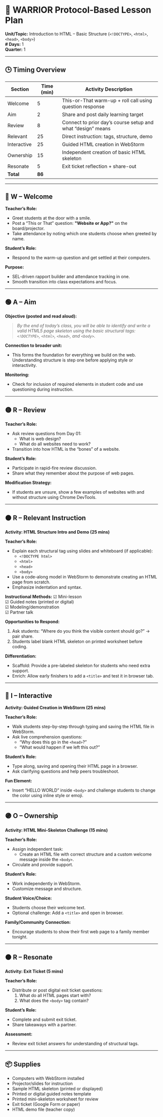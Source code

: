 # 🧠 WARRIOR Protocol-Based Lesson Plan

**Unit/Topic:** Introduction to HTML – Basic Structure (`<!DOCTYPE>`, `<html>`, `<head>`, `<body>`)  
**# Days:** 1  
**Quarter:** 1  

---

## 🕒 Timing Overview

| Section     | Time (min) | Activity Description                                         |
|-------------|------------|--------------------------------------------------------------|
| Welcome     | 5          | This-or-That warm-up + roll call using question response     |
| Aim         | 2          | Share and post daily learning target                         |
| Review      | 8          | Connect to prior day’s course setup and what “design” means |
| Relevant    | 25         | Direct instruction: tags, structure, demo                    |
| Interactive | 25         | Guided HTML creation in WebStorm                            |
| Ownership   | 15         | Independent creation of basic HTML skeleton                  |
| Resonate    | 5          | Exit ticket reflection + share-out                           |
| **Total**   | **86**     |                                                              |

---

## 🔵 W – Welcome

**Teacher’s Role:**
- Greet students at the door with a smile.
- Post a “This or That” question: **"Website or App?"** on the board/projector.
- Take attendance by noting which one students choose when greeted by name.

**Student’s Role:**
- Respond to the warm-up question and get settled at their computers.

**Purpose:**
- SEL-driven rapport builder and attendance tracking in one.
- Smooth transition into class expectations and focus.

---

## 🟢 A – Aim

**Objective (posted and read aloud):**  
> *By the end of today’s class, you will be able to identify and write a valid HTML5 page skeleton using the basic structural tags: `<!DOCTYPE>`, `<html>`, `<head>`, and `<body>`.*

**Connection to broader unit:**
- This forms the foundation for everything we build on the web. Understanding structure is step one before applying style or interactivity.

**Monitoring:**
- Check for inclusion of required elements in student code and use questioning during instruction.

---

## 🟡 R – Review

**Teacher’s Role:**
- Ask review questions from Day 01:
  - What is web design?
  - What do all websites need to work?
- Transition into how HTML is the “bones” of a website.

**Student’s Role:**
- Participate in rapid-fire review discussion.
- Share what they remember about the purpose of web pages.

**Modification Strategy:**
- If students are unsure, show a few examples of websites with and without structure using Chrome DevTools.

---

## 🟠 R – Relevant Instruction

**Activity: HTML Structure Intro and Demo (25 mins)**

**Teacher’s Role:**
- Explain each structural tag using slides and whiteboard (if applicable):
  - `<!DOCTYPE html>`
  - `<html>`
  - `<head>`
  - `<body>`
- Use a code-along model in WebStorm to demonstrate creating an HTML page from scratch.
- Emphasize indentation and syntax.

**Instructional Methods:**
☑ Mini-lesson  
☑ Guided notes (printed or digital)  
☑ Modeling/demonstration  
☑ Partner talk  

**Opportunities to Respond:**
1. Ask students: “Where do you think the visible content should go?” → pair share.
2. Students label blank HTML skeleton on printed worksheet before coding.

**Differentiation:**
- Scaffold: Provide a pre-labeled skeleton for students who need extra support.
- Enrich: Allow early finishers to add a `<title>` and test it in browser tab.

---

## 🔴 I – Interactive

**Activity: Guided Creation in WebStorm (25 mins)**

**Teacher’s Role:**
- Walk students step-by-step through typing and saving the HTML file in WebStorm.
- Ask live comprehension questions:
  - “Why does this go in the `<head>`?”
  - “What would happen if we left this out?”

**Student’s Role:**
- Type along, saving and opening their HTML page in a browser.
- Ask clarifying questions and help peers troubleshoot.

**Fun Element:**
- Insert “HELLO WORLD” inside `<body>` and challenge students to change the color using inline style or emoji.

---

## 🟣 O – Ownership

**Activity: HTML Mini-Skeleton Challenge (15 mins)**

**Teacher’s Role:**
- Assign independent task:
  - Create an HTML file with correct structure and a custom welcome message inside the `<body>`.
- Circulate and provide support.

**Student’s Role:**
- Work independently in WebStorm.
- Customize message and structure.

**Student Voice/Choice:**
- Students choose their welcome text.
- Optional challenge: Add a `<title>` and open in browser.

**Family/Community Connection:**
- Encourage students to show their first web page to a family member tonight.

---

## 🟤 R – Resonate

**Activity: Exit Ticket (5 mins)**

**Teacher’s Role:**
- Distribute or post digital exit ticket questions:
  1. What do all HTML pages start with?
  2. What does the `<body>` tag contain?

**Student’s Role:**
- Complete and submit exit ticket.
- Share takeaways with a partner.

**Assessment:**
- Review exit ticket answers for understanding of structural tags.

---

## 📦 Supplies

- Computers with WebStorm installed
- Projector/slides for instruction
- Sample HTML skeleton (printed or displayed)
- Printed or digital guided notes template
- Printed mini-skeleton worksheet for review
- Exit ticket (Google Form or paper)
- HTML demo file (teacher copy)

